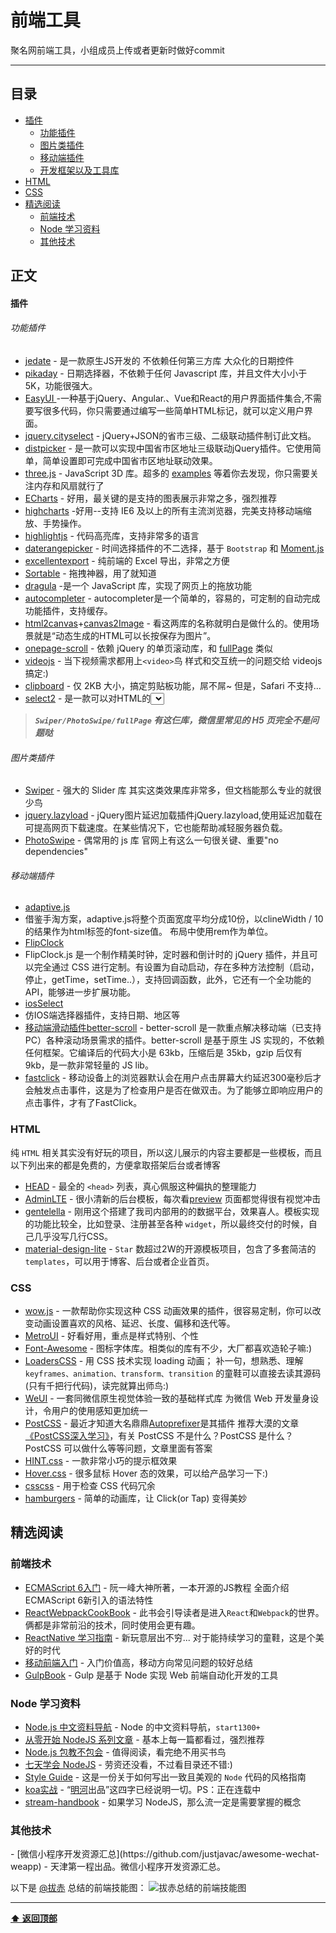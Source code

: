 # 前端工具 

聚名网前端工具，小组成员上传或者更新时做好commit

---

## 目录
- [插件](#plugins)
  - [功能插件](#features)
  - [图片类插件](#images)
  - [移动端插件](#mobile)
  - [开发框架以及工具库](#framework)
- [HTML](#html)
- [CSS](#css)
- [精选阅读](#read)
  - [前端技术](#fedev)
  - [Node 学习资料](#node_read)
  - [其他技术](#otherdev)

## 正文

<h4 id="plugins">插件</h4>

<h6 id="features">功能插件</h6>

- [jedate](http://www.jemui.com/uidoc/jedate.html) - 是一款原生JS开发的 不依赖任何第三方库 大众化的日期控件
- [pikaday](https://github.com/qiaoer1234/Pikaday)  - 日期选择器，不依赖于任何 Javascript 库，并且文件大小小于 5K，功能很强大。
- [EasyUI ](http://www.jeasyui.net/plugins) -一种基于jQuery、Angular.、Vue和React的用户界面插件集合,不需要写很多代码，你只需要通过编写一些简单HTML标记，就可以定义用户界面。
- [jquery.cityselect](https://github.com/akveo/blur-admin) - jQuery+JSON的省市三级、二级联动插件制订此文档。
- [distpicker](https://github.com/fengyuanchen/distpicker) - 是一款可以实现中国省市区地址三级联动jQuery插件。它使用简单，简单设置即可完成中国省市区地址联动效果。
- [three.js](https://github.com/mrdoob/three.js) - JavaScript 3D 库。超多的 [examples](http://threejs.org/examples/) 等着你去发现，你只需要关注内存和风扇就行了
- [ECharts](http://echarts.baidu.com/index.html) - 好用，最关键的是支持的图表展示非常之多，强烈推荐
- [highcharts](  https://www.hcharts.cn/demo/highcharts ) -好用--支持 IE6 及以上的所有主流浏览器，完美支持移动端缩放、手势操作。
- [highlightjs](https://highlightjs.org/) - 代码高亮库，支持非常多的语言
- [daterangepicker](http://www.daterangepicker.com) - 时间选择插件的不二选择，基于 ```Bootstrap``` 和 [Moment.js](http://momentjs.com/)
- [excellentexport](https://github.com/jmaister/excellentexport) - 纯前端的 Excel 导出，非常之方便
- [Sortable](https://github.com/RubaXa/Sortable) - 拖拽神器，用了就知道
- [dragula](https://github.com/qiaoer1234/dragula/tree/master) -是一个 JavaScript 库，实现了网页上的拖放功能
- [autocompleter](https://github.com/qiaoer1234/-Autocompleter-) - autocompleter是一个简单的，容易的，可定制的自动完成功能插件，支持缓存。
- [html2canvas](https://github.com/niklasvh/html2canvas)+[canvas2Image](https://github.com/randreucetti/canvas2image) - 看这两库的名称就明白是做什么的。使用场景就是“动态生成的HTML可以长按保存为图片”。
- [onepage-scroll](https://github.com/peachananr/onepage-scroll) - 依赖 jQuery 的单页滚动库，和 [fullPage](http://alvarotrigo.com/fullPage/) 类似
- [videojs](http://videojs.com/) - 当下视频需求都用上```<video>```鸟 样式和交互统一的问题交给 videojs 搞定:)
- [clipboard](http://zenorocha.github.io/clipboard.js/) - 仅 2KB 大小，搞定剪贴板功能，屌不屌~ 但是，Safari 不支持...
- [select2](https://select2.org/getting-started/basic-usage) - 是一款可以对HTML的<select>标签进行功能优化的jQuery插件,支持对列表进行检索,从远程数据源获取列表项等各种功能.

> ___```Swiper/PhotoSwipe/fullPage``` 有这仨库，微信里常见的 H5 页完全不是问题哒___

<h6 id="images">图片类插件</h6>

- [Swiper](http://www.swiper.com.cn) - 强大的 Slider 库 其实这类效果库非常多，但文档能那么专业的就很少鸟
- [jquery.lazyload](http://www.jq22.com/yanshi390) - jQuery图片延迟加载插件jQuery.lazyload,使用延迟加载在可提高网页下载速度。在某些情况下，它也能帮助减轻服务器负载。
- [PhotoSwipe](http://photoswipe.com/) - 偶常用的 js 库 官网上有这么一句很关键、重要"no dependencies"

<h6 id="mobile">移动端插件</h6>

- [adaptive.js](https://github.com/Vibing/adaptive) 
- 借鉴手淘方案，adaptive.js将整个页面宽度平均分成10份，以clineWidth / 10的结果作为html标签的font-size值。 布局中使用rem作为单位。
- [FlipClock](http://www.flipclockjs.com/) 
- FlipClock.js 是一个制作精美时钟，定时器和倒计时的 jQuery 插件，并且可以完全通过 CSS 进行定制。有设置为自动启动，存在多种方法控制（启动，停止，getTime，setTime..），支持回调函数，此外，它还有一个全功能的API，能够进一步扩展功能。
- [iosSelect](http://zhoushengfe.com/iosselect/website/index.html) 
- 仿IOS端选择器插件，支持日期、地区等
- [移动端滑动插件better-scroll](http://ustbhuangyi.github.io/better-scroll/doc/zh-hans/#better-scroll) - better-scroll 是一款重点解决移动端（已支持 PC）各种滚动场景需求的插件。better-scroll 是基于原生 JS 实现的，不依赖任何框架。它编译后的代码大小是 63kb，压缩后是 35kb，gzip 后仅有 9kb，是一款非常轻量的 JS lib。
- [fastclick](https://majing.io/posts/10000007721218) - 移动设备上的浏览器默认会在用户点击屏幕大约延迟300毫秒后才会触发点击事件，这是为了检查用户是否在做双击。为了能够立即响应用户的点击事件，才有了FastClick。


<h3 id="html">HTML</h3>

纯 ```HTML``` 相关其实没有好玩的项目，所以这儿展示的内容主要都是一些模板，而且以下列出来的都是免费的，方便拿取搭架后台或者博客

- [HEAD](https://github.com/joshbuchea/HEAD) - 最全的 ```<head>``` 列表，真心佩服这种偏执的整理能力
- [AdminLTE](https://github.com/almasaeed2010/AdminLTE) - 很小清新的后台模板，每次看[preview](https://almsaeedstudio.com/preview) 页面都觉得很有视觉冲击
- [gentelella](https://github.com/puikinsh/gentelella) - 刚用这个搭建了我司内部用的的数据平台，效果喜人。模板实现的功能比较全，比如登录、注册甚至各种 ```widget```，所以最终交付的时候，自己几乎没写几行CSS。
- [material-design-lite](https://github.com/google/material-design-lite) - ```Star``` 数超过2W的开源模板项目，包含了多套简洁的 ```templates```，可以用于博客、后台或者企业首页。

<h3 id="css">CSS</h3>

- [wow.js](https://github.com/qiaoer1234/wow.js) - 一款帮助你实现这种 CSS 动画效果的插件，很容易定制，你可以改变动画设置喜欢的风格、延迟、长度、偏移和迭代等。
- [MetroUI](http://metroui.org.ua/) - 好看好用，重点是样式特别、个性
- [Font-Awesome](http://fontawesome.io/) - 图标字体库。相类似的库有不少，大厂都喜欢造轮子嘛:)
- [LoadersCSS](https://connoratherton.com/loaders) - 用 CSS 技术实现 loading 动画； 补一句，想熟悉、理解 ```keyframes、animation、transform、transition``` 的童鞋可以直接去读其源码(只有千把行代码)，读完就算出师鸟:)
- [WeUI](https://github.com/weui/weui) - 一套同微信原生视觉体验一致的基础样式库 为微信 Web 开发量身设计，令用户的使用感知更加统一
- [PostCSS](https://github.com/postcss/postcss) - 最近才知道大名鼎鼎[Autoprefixer](https://github.com/postcss/autoprefixer)是其插件 推荐大漠的文章[《PostCSS深入学习》](http://www.w3cplus.com/PostCSS/postcss-deep-dive-what-you-need-to-know.html)，有关 PostCSS 不是什么？PostCSS 是什么？PostCSS 可以做什么等等问题，文章里面有答案
- [HINT.css](https://github.com/chinchang/hint.css) - 一款非常小巧的提示框效果
- [Hover.css](http://ianlunn.github.io/Hover/) - 很多鼠标 Hover 态的效果，可以给产品学习一下:)
- [csscss](https://github.com/zmoazeni/csscss) - 用于检查 CSS 代码冗余 
- [hamburgers](https://jonsuh.com/hamburgers/) - 简单的动画库，让 Click(or Tap) 变得美妙


<h2 id="read">精选阅读</h2>

<h3 id="fedev">前端技术</h3>

- [ECMAScript 6入门](http://es6.ruanyifeng.com/) - 阮一峰大神所著，一本开源的JS教程 全面介绍 ECMAScript 6新引入的语法特性
- [ReactWebpackCookBook](https://fakefish.github.io/react-webpack-cookbook/index.html) - 此书会引导读者是进入```React```和```Webpack```的世界。 俩都是非常前沿的技术，同时使用会更有趣。
- [ReactNative 学习指南](https://github.com/ele828/react-native-guide) - 新玩意层出不穷... 对于能持续学习的童鞋，这是个美好的时代
- [移动前端入门](http://gold.xitu.io/entry/56c29abfa34131005b8cb1f3) - 入门价值高，移动方向常见问题的较好总结
- [GulpBook](https://github.com/nimojs/gulp-book) - Gulp 是基于 Node 实现 Web 前端自动化开发的工具

<h3 id="node_read">Node 学习资料</h3>

- [Node.js 中文资料导航](https://github.com/youyudehexie/node123) - Node 的中文资料导航，```start1300+```
- [从零开始 NodeJS 系列文章](http://blog.fens.me/series-nodejs/) - 基本上每一篇都看过，强烈推荐
- [Node.js 包教不包会](http://nqdeng.github.io/7-days-nodejs/) - 值得阅读，看完绝不用买书鸟
- [七天学会 NodeJS](https://github.com/alsotang/node-lessons) - 劳资还没看，不过看目录还不错:)
- [Style Guide](https://github.com/dead-horse/node-style-guide) - 这是一份关于如何写出一致且美观的 ```Node``` 代码的风格指南
- [koa实战](http://book.apebook.org/minghe/koa-action/index.html) - “[明河](https://github.com/minghe)出品”这四字已经说明一切。PS：正在连载中
- [stream-handbook](https://github.com/jabez128/stream-handbook) - 如果学习 NodeJS，那么流一定是需要掌握的概念

<h3 id="otherdev">其他技术</h3>
- [微信小程序开发资源汇总](https://github.com/justjavac/awesome-wechat-weapp) - 天津第一程出品。微信小程序开发资源汇总。


以下是 [@拔赤](http://weibo.com/jayli) 总结的前端技能图：
![拔赤总结的前端技能图](https://raw.githubusercontent.com/nieweidong/fetool/master/img/fe.jpg)

---

**[⬆ 返回顶部](#前端工具)**
